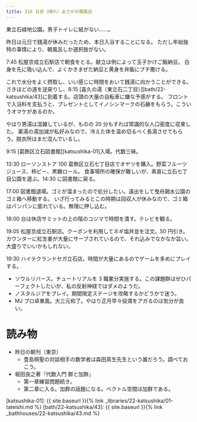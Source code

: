 ```yaml
---
title: 216 日目（晴れ）まさかの朝風呂
---
```


東立石緑地公園。男子トイレに紙がない……。

昨日は元日で銭湯が休みだったため、本日入浴することになる。
ただし年始独特の事情により、朝風呂しか選択肢がない。

7:45 松屋京成立石駅店で朝食をとる。献立は例によって玉子かけご飯納豆。
白身を先に吸い込んで、よくかきまぜた納豆と黄身を丼飯にブチ撒ける。

これで水分をよく摂取し、いい感じに時間をおいて銭湯に向かうことができる。
さきほどの道を逆戻りし、8:15 [喜久の湯（東立石二丁目）][bath/22-katsushika/43]に到着する。店頭の大量の自転車に嫌な予感がする。
フロントで入浴料を支払うと、プレゼントとしてイノシシマークの石鹸をもらう。こういうオマケがあるのか。

やはり男湯は混雑しているが、ものの 20 分もすれば常識的な人口密度に収束した。
薬湯の湯加減が私好みなので、冷えた体を温め切るべく長湯させてもらう。脱衣所はまだ混んでいるし。

9:15 [葛飾区立石図書館][katsushika-01]入場。代数三昧。

13:30 ローソンストア 100 葛飾区立石七丁目店でオヤツを購入。野菜フルーツジュース、柿ピー、黒糖ロール。
食事場所の確保が難しいが、素直に立石七丁目公園を選ぶ。14:30 に図書館に戻る。

17:00 図書館退場。ゴミが溜まったので処分したい。遠出をして曳舟親水公園のゴミ箱へ移動する。
いざ行ってみるとこの時期は回収人が休みなので、ゴミ箱はパンパンに膨れている。無理に押し込む。

18:00 台は休店サミットの上の階のコジマで時間を潰す。テレビを観る。

19:05 松屋京成立石駅店。クーポンを利用してネギ塩丼並を注文。50 円引き。
カウンターに紅生姜が大量にサーブされているので、それ込みでなかなか旨い。大盛りでいいかもしれない。

19:30 ハイテクランドセガ立石店。時間が大量にあるのでゲームを多めにプレイする。

* ソウルリバース。チュートリアルを 3 職業分実施する。この課題群はぜひパーフェクトしたいが、私の反射神経ではダメのようだ。
* ノスタルジアをプレイ。期間限定ステージを攻略するかどうかで迷う。
* MJ プロ卓東風。大三元和了。やはり正月早々役満をアガるのは気分が良い。

# 読み物

* 昨日の朝刊（東京）
  * 豊島棋聖の対談相手の数学者は森田真生先生という誰だろう。調べておこう。
* 堀田良之著『代数入門 群と加群』
  * 第一章練習問題続き。
  * 第二章に入る。加群の話題になる。ベクトル空間は加群である。

[katsushika-01]: {{ site.baseurl }}{% link _libraries/22-katsushika/01-tateishi.md %}
[bath/22-katsushika/43]: {{ site.baseurl }}{% link _bathhouses/22-katsushika/43.md %}
